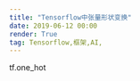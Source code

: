 ```yaml
---
title: "Tensorflow中张量形状变换"
date: 2019-06-12 00:00
render: True 
tag: Tensorflow,框架,AI,
---
```




tf.one_hot